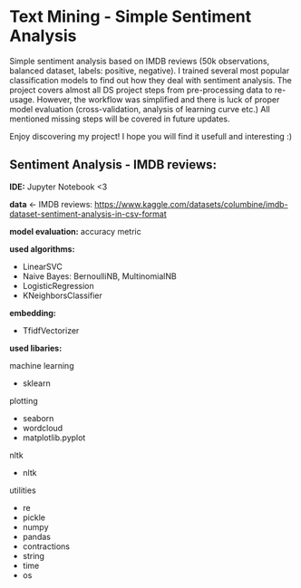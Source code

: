 # Text Mining - Simple Sentiment Analysis

Simple sentiment analysis based on IMDB reviews (50k observations, balanced dataset, labels: positive, negative). I trained several most popular classification models to find out how they deal with sentiment analysis. The project covers almost all DS project steps from pre-processing data to re-usage. However, the workflow was simplified and there is luck of proper model evaluation (cross-validation, analysis of learning curve etc.) All mentioned missing steps will be covered in future updates.

Enjoy discovering my project! I hope you will find it usefull and interesting :) 

## Sentiment Analysis - IMDB reviews:

**IDE:** Jupyter Notebook <3

**data** <- IMDB reviews: https://www.kaggle.com/datasets/columbine/imdb-dataset-sentiment-analysis-in-csv-format

**model evaluation:** accuracy metric

**used algorithms:**
- LinearSVC
- Naive Bayes:  BernoulliNB, MultinomialNB
- LogisticRegression
- KNeighborsClassifier

**embedding:**
- TfidfVectorizer


**used libaries:**

machine learning
- sklearn

plotting
- seaborn
- wordcloud 
- matplotlib.pyplot

nltk
- nltk

utilities
- re
- pickle
- numpy 
- pandas
- contractions
- string
- time
- os








